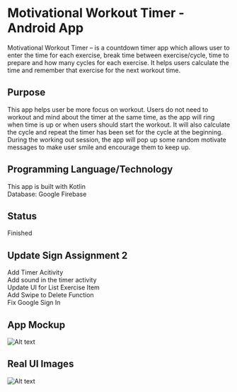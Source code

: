 # Motivational Workout Timer - Android App
Motivational Workout Timer – is a countdown timer app which allows user to enter the time for each exercise, break time between exercise/cycle, time to prepare and how many cycles for each exercise. It helps users calculate the time and remember that exercise for the next workout time.

## Purpose
This app helps user be more focus on workout. Users do not need to workout and mind about the timer at the same time, as the app will ring when time is up or when users should start the workout. It will also calculate the cycle and repeat the timer has been set for the cycle at the beginning. During the working out session, the app will pop up some random motivate messages to make user smile and encourage them to keep up.

## Programming Language/Technology
This app is built with Kotlin <br/>
Database: Google Firebase

## Status
Finished

## Update Sign Assignment 2
Add Timer Acitivity  <br/>
Add sound in the timer activity <br/>
Update UI for List Exercise Item <br/>
Add Swipe to Delete Function <br/>
Fix Google Sign In

## App Mockup
![Alt text](https://i.imgur.com/wmXvx2t.png "Optional title")

## Real UI Images
![Alt text](https://i.imgur.com/eGNSdfy.png "Optional title")


